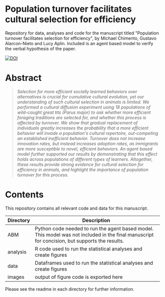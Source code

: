 # Population turnover facilitates cultural selection for efficiency
Repository for data, analyses and code for the manuscript titled "Population turnover facilitates selection for efficiency", by Michael Chimento, Gustavo Alarcon-Nieto and Lucy Aplin. Included is an agent based model to verify the verbal hypothesis of the paper.

[![DOI](https://zenodo.org/badge/298310660.svg)](https://zenodo.org/badge/latestdoi/298310660)

# Abstract
>*Selection for more efficient socially learned behaviors over alternatives is crucial for cumulative cultural evolution, yet our understanding of such cultural selection in animals is limited. We performed a cultural diffusion experiment using 18 populations of wild-caught great tits (Parus major) to ask whether more efficient foraging traditions are selected for, and whether this process is affected by turnover. We show that gradual replacement of individuals greatly increases the probability that a more efficient behavior will invade a population's cultural repertoire, out-competing an established inefficient behavior. Turnover does not increase innovation rates, but instead increases adoption rates, as immigrants are more susceptible to novel, efficient behaviors. An agent based model further supported our results by demonstrating that this effect holds across populations of different types of learners. Altogether, these results provide strong evidence for cultural selection for efficiency in animals, and highlight the importance of population turnover for this process.*

# Contents
This repository contains all relevant code and data for this manuscript.

Directory  | Description
------------- | -------------
ABM  | Python code needed to run the agent based model. This model was not included in the final manuscript for concision, but supports the results.
analysis | R code used to run the statistical analyses and create figures
data | Dataframes used to run the statistical analyses and create figures
images | output of figure code is exported here

Please see the readme in each directory for further information.
